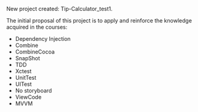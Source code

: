 New project created: Tip-Calculator_test1.

The initial proposal of this project is to apply and reinforce the knowledge acquired in the courses:

* Dependency Injection
* Combine
* CombineCocoa
* SnapShot
* TDD
* Xctest
* UnitTest
* UITest
* No storyboard
* ViewCode
* MVVM 
